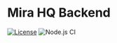# Mira HQ Backend

[![License](https://img.shields.io/github/license/mira-hq/backend)](https://github.com/mira-hq/backend/LICENSE)
![Node.js CI](https://github.com/mira-hq/backend/workflows/CI%2FCD/badge.svg)
